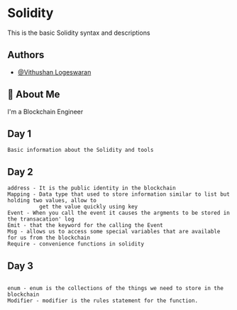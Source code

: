 
# Solidity

This is the basic Solidity syntax and descriptions 


## Authors

- [@Vithushan Logeswaran](https://github.com/Dev-Vithushan)



## 🚀 About Me
I'm a Blockchain Engineer 


## Day 1
```solidity
Basic information about the Solidity and tools
```
## Day 2

```solidity
address - It is the public identity in the blockchain
Mapping - Data type that used to store information similar to list but holding two values, allow to
          get the value quickly using key
Event - When you call the event it causes the argments to be stored in the transacation' log 
Emit - that the keyword for the calling the Event
Msg - allows us to access some special variables that are available for us from the blockchain
Require - convenience functions in solidity
```

## Day 3

```solidity

enum - enum is the collections of the things we need to store in the blockchain
Modifier - modifier is the rules statement for the function.
```


